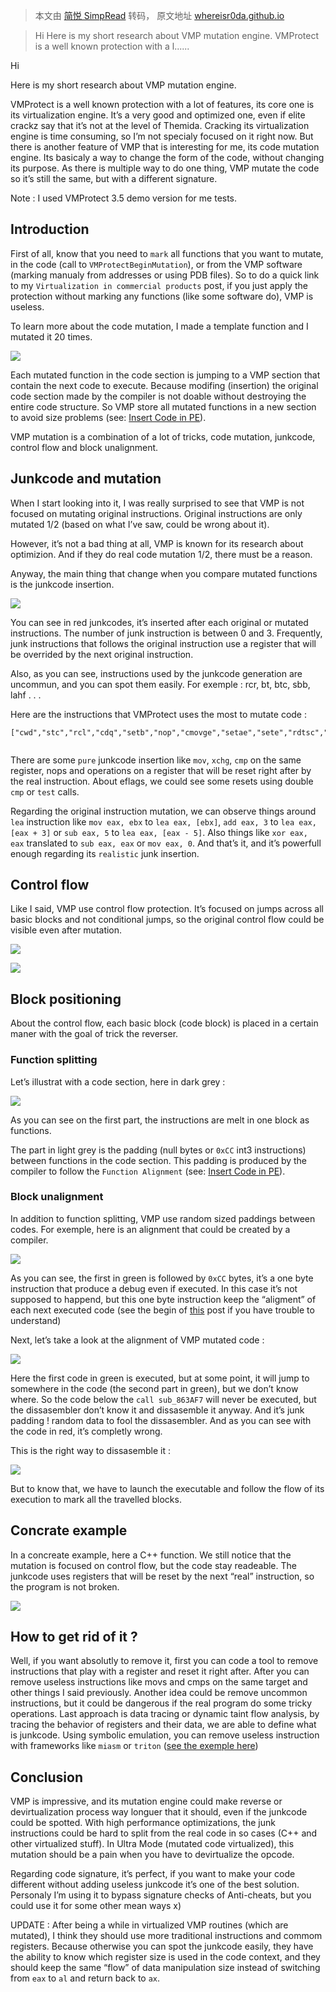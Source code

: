 > 本文由 [简悦 SimpRead](http://ksria.com/simpread/) 转码， 原文地址 [whereisr0da.github.io](https://whereisr0da.github.io/blog/posts/2021-01-26-vmp-2/)

> Hi Here is my short research about VMP mutation engine. VMProtect is a well known protection with a l......

Hi

Here is my short research about VMP mutation engine.

VMProtect is a well known protection with a lot of features, its core one is its virtualization engine. It’s a very good and optimized one, even if elite crackz say that it’s not at the level of Themida. Cracking its virtualization engine is time consuming, so I’m not specialy focused on it right now. But there is another feature of VMP that is interesting for me, its code mutation engine. Its basicaly a way to change the form of the code, without changing its purpose. As there is multiple way to do one thing, VMP mutate the code so it’s still the same, but with a different signature.

Note : I used VMProtect 3.5 demo version for me tests.

Introduction
------------

First of all, know that you need to `mark` all functions that you want to mutate, in the code (call to `VMProtectBeginMutation`), or from the VMP software (marking manualy from addresses or using PDB files). So to do a quick link to my `Virtualization in commercial products` post, if you just apply the protection without marking any functions (like some software do), VMP is useless.

To learn more about the code mutation, I made a template function and I mutated it 20 times.

![](https://whereisr0da.github.io/blog/post_images/vmp_1/MUTATION.png)

Each mutated function in the code section is jumping to a VMP section that contain the next code to execute. Because modifing (insertion) the original code section made by the compiler is not doable without destroying the entire code structure. So VMP store all mutated functions in a new section to avoid size problems (see: [Insert Code in PE](https://whereisr0da.github.io/blog/posts/2020-10-21-inject-code/)).

VMP mutation is a combination of a lot of tricks, code mutation, junkcode, control flow and block unalignment.

Junkcode and mutation
---------------------

When I start looking into it, I was really surprised to see that VMP is not focused on mutating original instructions. Original instructions are only mutated 1/2 (based on what I’ve saw, could be wrong about it).

However, it’s not a bad thing at all, VMP is known for its research about optimizion. And if they do real code mutation 1/2, there must be a reason.

Anyway, the main thing that change when you compare mutated functions is the junkcode insertion.

![](https://whereisr0da.github.io/blog/post_images/vmp_1/MUTATION_SEEM.png)

You can see in red junkcodes, it’s inserted after each original or mutated instructions. The number of junk instruction is between 0 and 3. Frequently, junk instructions that follows the original instruction use a register that will be overrided by the next original instruction.

Also, as you can see, instructions used by the junkcode generation are uncommun, and you can spot them easily. For exemple : rcr, bt, btc, sbb, lahf . . .

Here are the instructions that VMProtect uses the most to mutate code :

```
["cwd","stc","rcl","cdq","setb","nop","cmovge","setae","sete","rdtsc","cmovs","sbb","setl","setno","cmovo","setbe","cmovl","cmovae","btc","cwde","cdq","cmovg","seta","cmovnp","shld","cmova","cmovp","shrd","bsf","clc","cbw","rcr","btr","stc","adc","cmc","cmovle","bt","bts","bsr","setge"]


```

There are some `pure` junkcode insertion like `mov`, `xchg`, `cmp` on the same register, nops and operations on a register that will be reset right after by the real instruction. About eflags, we could see some resets using double `cmp` or `test` calls.

Regarding the original instruction mutation, we can observe things around `lea` instruction like `mov eax, ebx` to `lea eax, [ebx]`, `add eax, 3` to `lea eax, [eax + 3]` or `sub eax, 5` to `lea eax, [eax - 5]`. Also things like `xor eax, eax` translated to `sub eax, eax` or `mov eax, 0`. And that’s it, and it’s powerfull enough regarding its `realistic` junk insertion.

Control flow
------------

Like I said, VMP use control flow protection. It’s focused on jumps across all basic blocks and not conditional jumps, so the original control flow could be visible even after mutation.

![](https://whereisr0da.github.io/blog/post_images/vmp_1/MUTATION_REAL.png)

![](https://whereisr0da.github.io/blog/post_images/vmp_1/MUTATION_REAL_2.png)

Block positioning
-----------------

About the control flow, each basic block (code block) is placed in a certain maner with the goal of trick the reverser.

### Function splitting

Let’s illustrat with a code section, here in dark grey :

![](https://whereisr0da.github.io/blog/post_images/vmp_1/CODE_REP.png)

As you can see on the first part, the instructions are melt in one block as functions.

The part in light grey is the padding (null bytes or `0xCC` int3 instructions) between functions in the code section. This padding is produced by the compiler to follow the `Function Alignment` (see: [Insert Code in PE](https://whereisr0da.github.io/blog/posts/2020-10-21-inject-code/)).

### Block unalignment

In addition to function splitting, VMP use random sized paddings between codes. For exemple, here is an alignment that could be created by a compiler.

![](https://whereisr0da.github.io/blog/post_images/vmp_1/BLOCK_1.png)

As you can see, the first in green is followed by `0xCC` bytes, it’s a one byte instruction that produce a debug even if executed. In this case it’s not supposed to happend, but this one byte instruction keep the “aligment” of each next executed code (see the begin of [this](https://whereisr0da.github.io/blog/posts/2020-10-21-inject-code/) post if you have trouble to understand)

Next, let’s take a look at the alignment of VMP mutated code :

![](https://whereisr0da.github.io/blog/post_images/vmp_1/BLOCK_2.png)

Here the first code in green is executed, but at some point, it will jump to somewhere in the code (the second part in green), but we don’t know where. So the code below the `call sub_863AF7` will never be executed, but the dissasembler don’t know it and dissasemble it anyway. And it’s junk padding ! random data to fool the dissasembler. And as you can see with the code in red, it’s completly wrong.

This is the right way to dissasemble it :

![](https://whereisr0da.github.io/blog/post_images/vmp_1/BLOCK_3.png)

But to know that, we have to launch the executable and follow the flow of its execution to mark all the travelled blocks.

Concrate example
----------------

In a concreate example, here a C++ function. We still notice that the mutation is focused on control flow, but the code stay readeable. The junkcode uses registers that will be reset by the next “real” instruction, so the program is not broken.

![](https://whereisr0da.github.io/blog/post_images/vmp_1/MUTATION_REG.png)

How to get rid of it ?
----------------------

Well, if you want absolutly to remove it, first you can code a tool to remove instructions that play with a register and reset it right after. After you can remove useless instructions like movs and cmps on the same target and other things I said previously. Another idea could be remove uncommon instructions, but it could be dangerous if the real program do some tricky operations. Last approach is data tracing or dynamic taint flow analysis, by tracing the behavior of registers and their data, we are able to define what is junkcode. Using symbolic emulation, you can remove useless instruction with frameworks like `miasm` or `triton` ([see the exemple here](https://www.sstic.org/2014/presentation/Tutorial_miasm/))

Conclusion
----------

VMP is impressive, and its mutation engine could make reverse or devirtualization process way longuer that it should, even if the junkcode could be spotted. With high performance optimizations, the junk instructions could be hard to split from the real code in so cases (C++ and other virtualized stuff). In Ultra Mode (mutated code virtualized), this mutation should be a pain when you have to devirtualize the opcode.

Regarding code signature, it’s perfect, if you want to make your code different without adding useless junkcode it’s one of the best solution. Personaly I’m using it to bypass signature checks of Anti-cheats, but you could use it for some other mean ways x)

UPDATE : After being a while in virtualized VMP routines (which are mutated), I think they should use more traditional instructions and commom registers. Because otherwise you can spot the junkcode easily, they have the ability to know which register size is used in the code context, and they should keep the same “flow” of data manipulation size instead of switching from `eax` to `al` and return back to `ax`.